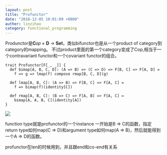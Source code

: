 ```yaml
---
layout: post
title: "Profunctor"
date: "2018-12-05 10:01:09 +0800"
auther: linzihao
category: functional_programming
---
```


Produnctor是𝐂𝑜𝑝 × 𝐃 → 𝐒𝐞𝐭，类似bifunctor也是从一个product of category到category的mapping。
不过product里面的第一个category变成了Cop,相当于一个contravariant functor和一个covariant functor的组合。
```
trait Profunctor[F[_, _]] {
  def bimap[A, B, C, D]: (A => B) => (C => D) => F[B, C] => F[A, D] =
    f => g => lmap(f) compose rmap[B, C, D](g)

  def lmap[A, B, C]: (A => B) => F[B, C] => F[A, C] =
    f => bimap(f)(identity[C])

  def rmap[A, B, C]: (B => C) => F[A, B] => F[A, C] =
    bimap[A, A, B, C](identity[A])
}
```
![](/assets/profunctor1.png)

function type就是profunctor的一个instance
一开始是B => C的函数，指定return type如何map(C => D)和argument type如何map(A => B)，然后就能得到一个A => D的函数。

profunctor在len的时候用到，并且跟end和co-end有关系
